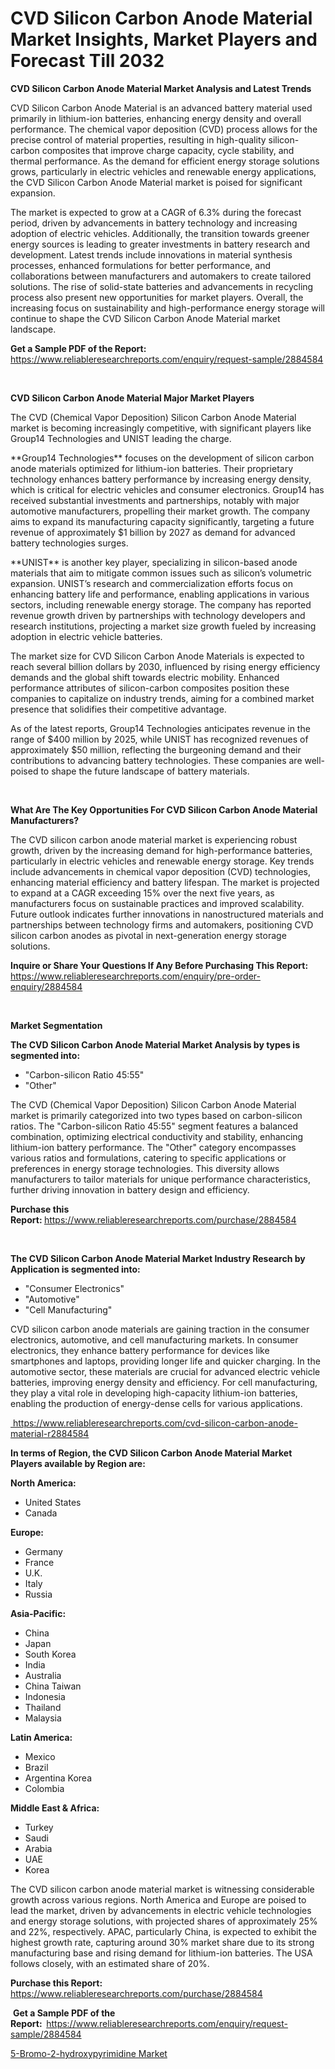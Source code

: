 <p><h1>CVD Silicon Carbon Anode Material Market Insights, Market Players and Forecast Till 2032</h1></p><p><strong>CVD Silicon Carbon Anode Material Market Analysis and Latest Trends</strong></p>
<p><p>CVD Silicon Carbon Anode Material is an advanced battery material used primarily in lithium-ion batteries, enhancing energy density and overall performance. The chemical vapor deposition (CVD) process allows for the precise control of material properties, resulting in high-quality silicon-carbon composites that improve charge capacity, cycle stability, and thermal performance. As the demand for efficient energy storage solutions grows, particularly in electric vehicles and renewable energy applications, the CVD Silicon Carbon Anode Material market is poised for significant expansion.</p><p>The market is expected to grow at a CAGR of 6.3% during the forecast period, driven by advancements in battery technology and increasing adoption of electric vehicles. Additionally, the transition towards greener energy sources is leading to greater investments in battery research and development. Latest trends include innovations in material synthesis processes, enhanced formulations for better performance, and collaborations between manufacturers and automakers to create tailored solutions. The rise of solid-state batteries and advancements in recycling process also present new opportunities for market players. Overall, the increasing focus on sustainability and high-performance energy storage will continue to shape the CVD Silicon Carbon Anode Material market landscape.</p></p>
<p><strong>Get a Sample PDF of the Report:&nbsp;</strong> <a href="https://www.reliableresearchreports.com/enquiry/request-sample/2884584?utm_campaign=2216&utm_medium=2&utm_source=Github&utm_content=ia&utm_term=13032025&utm_id=cvd-silicon-carbon-anode-material">https://www.reliableresearchreports.com/enquiry/request-sample/2884584</a></p>
<p>&nbsp;</p>
<p><strong>CVD Silicon Carbon Anode Material Major Market Players</strong></p>
<p><p>The CVD (Chemical Vapor Deposition) Silicon Carbon Anode Material market is becoming increasingly competitive, with significant players like Group14 Technologies and UNIST leading the charge. </p><p>**Group14 Technologies** focuses on the development of silicon carbon anode materials optimized for lithium-ion batteries. Their proprietary technology enhances battery performance by increasing energy density, which is critical for electric vehicles and consumer electronics. Group14 has received substantial investments and partnerships, notably with major automotive manufacturers, propelling their market growth. The company aims to expand its manufacturing capacity significantly, targeting a future revenue of approximately $1 billion by 2027 as demand for advanced battery technologies surges.</p><p>**UNIST** is another key player, specializing in silicon-based anode materials that aim to mitigate common issues such as silicon’s volumetric expansion. UNIST’s research and commercialization efforts focus on enhancing battery life and performance, enabling applications in various sectors, including renewable energy storage. The company has reported revenue growth driven by partnerships with technology developers and research institutions, projecting a market size growth fueled by increasing adoption in electric vehicle batteries.</p><p>The market size for CVD Silicon Carbon Anode Materials is expected to reach several billion dollars by 2030, influenced by rising energy efficiency demands and the global shift towards electric mobility. Enhanced performance attributes of silicon-carbon composites position these companies to capitalize on industry trends, aiming for a combined market presence that solidifies their competitive advantage.</p><p>As of the latest reports, Group14 Technologies anticipates revenue in the range of $400 million by 2025, while UNIST has recognized revenues of approximately $50 million, reflecting the burgeoning demand and their contributions to advancing battery technologies. These companies are well-poised to shape the future landscape of battery materials.</p></p>
<p>&nbsp;</p>
<p><strong>What Are The Key Opportunities For CVD Silicon Carbon Anode Material Manufacturers?</strong></p>
<p><p>The CVD silicon carbon anode material market is experiencing robust growth, driven by the increasing demand for high-performance batteries, particularly in electric vehicles and renewable energy storage. Key trends include advancements in chemical vapor deposition (CVD) technologies, enhancing material efficiency and battery lifespan. The market is projected to expand at a CAGR exceeding 15% over the next five years, as manufacturers focus on sustainable practices and improved scalability. Future outlook indicates further innovations in nanostructured materials and partnerships between technology firms and automakers, positioning CVD silicon carbon anodes as pivotal in next-generation energy storage solutions.</p></p>
<p><strong>Inquire or Share Your Questions If Any Before Purchasing This Report:</strong> <a href="https://www.reliableresearchreports.com/enquiry/pre-order-enquiry/2884584?utm_campaign=2216&utm_medium=2&utm_source=Github&utm_content=ia&utm_term=13032025&utm_id=cvd-silicon-carbon-anode-material">https://www.reliableresearchreports.com/enquiry/pre-order-enquiry/2884584</a></p>
<p>&nbsp;</p>
<p><strong>Market Segmentation</strong></p>
<p><strong>The CVD Silicon Carbon Anode Material Market Analysis by types is segmented into:</strong></p>
<p><ul><li>"Carbon-silicon Ratio 45:55"</li><li>"Other"</li></ul></p>
<p><p>The CVD (Chemical Vapor Deposition) Silicon Carbon Anode Material market is primarily categorized into two types based on carbon-silicon ratios. The "Carbon-silicon Ratio 45:55" segment features a balanced combination, optimizing electrical conductivity and stability, enhancing lithium-ion battery performance. The "Other" category encompasses various ratios and formulations, catering to specific applications or preferences in energy storage technologies. This diversity allows manufacturers to tailor materials for unique performance characteristics, further driving innovation in battery design and efficiency.</p></p>
<p><strong>Purchase this Report:&nbsp;</strong><a href="https://www.reliableresearchreports.com/purchase/2884584?utm_campaign=2216&utm_medium=2&utm_source=Github&utm_content=ia&utm_term=13032025&utm_id=cvd-silicon-carbon-anode-material">https://www.reliableresearchreports.com/purchase/2884584</a></p>
<p>&nbsp;</p>
<p><strong>The CVD Silicon Carbon Anode Material Market Industry Research by Application is segmented into:</strong></p>
<p><ul><li>"Consumer Electronics"</li><li>"Automotive"</li><li>"Cell Manufacturing"</li></ul></p>
<p><p>CVD silicon carbon anode materials are gaining traction in the consumer electronics, automotive, and cell manufacturing markets. In consumer electronics, they enhance battery performance for devices like smartphones and laptops, providing longer life and quicker charging. In the automotive sector, these materials are crucial for advanced electric vehicle batteries, improving energy density and efficiency. For cell manufacturing, they play a vital role in developing high-capacity lithium-ion batteries, enabling the production of energy-dense cells for various applications.</p></p>
<p><a href="https://www.reliableresearchreports.com/cvd-silicon-carbon-anode-material-r2884584?utm_campaign=2216&utm_medium=2&utm_source=Github&utm_content=ia&utm_term=13032025&utm_id=cvd-silicon-carbon-anode-material">&nbsp;https://www.reliableresearchreports.com/cvd-silicon-carbon-anode-material-r2884584</a></p>
<p><strong>In terms of Region, the CVD Silicon Carbon Anode Material Market Players available by Region are:</strong></p>
<p>
    <p> <strong> North America: </strong>
        <ul>
            <li>United States</li>
            <li>Canada</li>
        </ul>
        </p> 
    <p> <strong> Europe: </strong>
        <ul>
            <li>Germany</li>
            <li>France</li>
            <li>U.K.</li>
            <li>Italy</li>
            <li>Russia</li>
        </ul>
        </p> 
    <p> <strong> Asia-Pacific: </strong>
        <ul>
            <li>China</li>
            <li>Japan</li>
            <li>South Korea</li>
            <li>India</li>
            <li>Australia</li>
            <li>China Taiwan</li>
            <li>Indonesia</li>
            <li>Thailand</li>
            <li>Malaysia</li>
        </ul>
        </p> 
    <p> <strong> Latin America: </strong>
        <ul>
            <li>Mexico</li>
            <li>Brazil</li>
            <li>Argentina Korea</li>
            <li>Colombia</li>
        </ul>
        </p> 
    <p> <strong> Middle East & Africa: </strong>
        <ul>
            <li>Turkey</li>
            <li>Saudi</li>
            <li>Arabia</li>
            <li>UAE</li>
            <li>Korea</li>
        </ul>
    </p>
    </p>
<p><p>The CVD silicon carbon anode material market is witnessing considerable growth across various regions. North America and Europe are poised to lead the market, driven by advancements in electric vehicle technologies and energy storage solutions, with projected shares of approximately 25% and 22%, respectively. APAC, particularly China, is expected to exhibit the highest growth rate, capturing around 30% market share due to its strong manufacturing base and rising demand for lithium-ion batteries. The USA follows closely, with an estimated share of 20%.</p></p>
<p><strong>Purchase this Report: </strong><a href="https://www.reliableresearchreports.com/purchase/2884584?utm_campaign=2216&utm_medium=2&utm_source=Github&utm_content=ia&utm_term=13032025&utm_id=cvd-silicon-carbon-anode-material">https://www.reliableresearchreports.com/purchase/2884584</a></p>
<p>&nbsp;<strong>Get a Sample PDF of the Report:&nbsp;&nbsp;</strong><a href="https://www.reliableresearchreports.com/enquiry/request-sample/2884584?utm_campaign=2216&utm_medium=2&utm_source=Github&utm_content=ia&utm_term=13032025&utm_id=cvd-silicon-carbon-anode-material">https://www.reliableresearchreports.com/enquiry/request-sample/2884584</a></p>
<p><strong></strong></p>
<p><p><a href="https://github.com/ygfu6u/Market-Research-Report-List-2/blob/main/5-bromo-2-hydroxypyrimidine-market.md?utm_campaign=2216&utm_medium=2&utm_source=Github&utm_content=ia&utm_term=13032025&utm_id=cvd-silicon-carbon-anode-material">5-Bromo-2-hydroxypyrimidine Market</a></p></p>